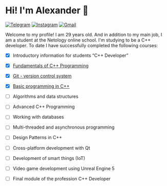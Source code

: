 # Hi! I'm Alexander 👋

[![Telegram](https://img.shields.io/badge/-telegram-red?color=blue&logo=telegram&logoColor=white)](https://t.me/Alexander_Eismont)
[![Instagram](https://img.shields.io/badge/Instagram-E4405F?&logo=instagram&logoColor=white)](https://www.instagram.com/mr_aleksandr_eismont)
[![Gmail](https://img.shields.io/badge/Gmail-D14836?&logo=gmail&logoColor=white)](mailto:alex.v.eismont@gmail.com)

Welcome to my profile! I am 29 years old. And in addition to my main job, I am a student at the Netology online school. I'm studying to be a C++ developer. To date I have successfully completed the following courses:
- [x] Introductory information for students “C++ Developer”
- [x] [Fundamentals of C++ Programming](https://github.com/Alexander-Eismont/CPP-Programming-Basics)
- [x] [Git - version control system](https://github.com/Alexander-Eismont/About-me)
- [x] [Basic programming in C++](https://github.com/Alexander-Eismont/Basic-programming-in-CPP)
- [ ] Algorithms and data structures
- [ ] Advanced C++ Programming
- [ ] Working with databases
- [ ] Multi-threaded and asynchronous programming
- [ ] Design Patterns in C++
- [ ] Cross-platform development with Qt
- [ ] Development of smart things (IoT)
- [ ] Video game development using Unreal Engine 5
- [ ] Final module of the profession C++ Developer

